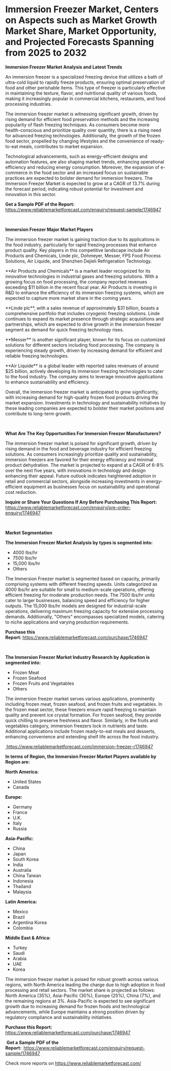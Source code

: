 <p><h1>Immersion Freezer Market, Centers on Aspects such as Market Growth Market Share, Market Opportunity, and Projected Forecasts Spanning from 2025 to 2032</h1></p><p><strong>Immersion Freezer Market Analysis and Latest Trends</strong></p>
<p><p>An immersion freezer is a specialized freezing device that utilizes a bath of ultra-cold liquid to rapidly freeze products, ensuring optimal preservation of food and other perishable items. This type of freezer is particularly effective in maintaining the texture, flavor, and nutritional quality of various foods, making it increasingly popular in commercial kitchens, restaurants, and food processing industries.</p><p>The immersion freezer market is witnessing significant growth, driven by rising demand for efficient food preservation methods and the increasing popularity of flash freezing techniques. As consumers become more health-conscious and prioritize quality over quantity, there is a rising need for advanced freezing technologies. Additionally, the growth of the frozen food sector, propelled by changing lifestyles and the convenience of ready-to-eat meals, contributes to market expansion.</p><p>Technological advancements, such as energy-efficient designs and automation features, are also shaping market trends, enhancing operational efficiency and reducing energy consumption. Moreover, the expansion of e-commerce in the food sector and an increased focus on sustainable practices are expected to bolster demand for immersion freezers. The Immersion Freezer Market is expected to grow at a CAGR of 13.7% during the forecast period, indicating robust potential for investment and innovation in this sector.</p></p>
<p><strong>Get a Sample PDF of the Report:&nbsp;</strong> <a href="https://www.reliablemarketforecast.com/enquiry/request-sample/1746947?utm_campaign=2603&utm_medium=2&utm_source=Github&utm_content=ia&utm_term=09042025&utm_id=immersion-freezer">https://www.reliablemarketforecast.com/enquiry/request-sample/1746947</a></p>
<p>&nbsp;</p>
<p><strong>Immersion Freezer Major Market Players</strong></p>
<p><p>The immersion freezer market is gaining traction due to its applications in the food industry, particularly for rapid freezing processes that enhance product quality. Key players in this competitive landscape include Air Products and Chemicals, Linde plc, Dohmeyer, Messer, FPS Food Process Solutions, Air Liquide, and Shenzhen Dejieli Refrigeration Technology.</p><p>**Air Products and Chemicals** is a market leader recognized for its innovative technologies in industrial gases and freezing solutions. With a growing focus on food processing, the company reported revenues exceeding $11 billion in the recent fiscal year. Air Products is investing in R&D to enhance the efficiency of its immersion freezing systems, which are expected to capture more market share in the coming years.</p><p>**Linde plc**, with a sales revenue of approximately $31 billion, boasts a comprehensive portfolio that includes cryogenic freezing solutions. Linde continues to expand its market presence through strategic acquisitions and partnerships, which are expected to drive growth in the immersion freezer segment as demand for quick freezing technology rises.</p><p>**Messer** is another significant player, known for its focus on customized solutions for different sectors including food processing. The company is experiencing steady growth, driven by increasing demand for efficient and reliable freezing technologies.</p><p>**Air Liquide** is a global leader with reported sales revenues of around $25 billion, actively developing its immersion freezing technologies to cater to the food industry. The company aims to leverage innovative applications to enhance sustainability and efficiency.</p><p>Overall, the immersion freezer market is anticipated to grow significantly, with increasing demand for high-quality frozen food products driving the market expansion. Investments in technology and sustainability initiatives by these leading companies are expected to bolster their market positions and contribute to long-term growth.</p></p>
<p>&nbsp;</p>
<p><strong>What Are The Key Opportunities For Immersion Freezer Manufacturers?</strong></p>
<p><p>The immersion freezer market is poised for significant growth, driven by rising demand in the food and beverage industry for efficient freezing solutions. As consumers increasingly prioritize quality and sustainability, immersion freezers are favored for their energy efficiency and minimal product dehydration. The market is projected to expand at a CAGR of 6-8% over the next five years, with innovations in technology and design enhancing their appeal. Future outlook indicates heightened adoption in retail and commercial sectors, alongside increasing investments in energy-efficient equipment as businesses focus on sustainability and operational cost reduction.</p></p>
<p><strong>Inquire or Share Your Questions If Any Before Purchasing This Report:</strong> <a href="https://www.reliablemarketforecast.com/enquiry/pre-order-enquiry/1746947?utm_campaign=2603&utm_medium=2&utm_source=Github&utm_content=ia&utm_term=09042025&utm_id=immersion-freezer">https://www.reliablemarketforecast.com/enquiry/pre-order-enquiry/1746947</a></p>
<p>&nbsp;</p>
<p><strong>Market Segmentation</strong></p>
<p><strong>The Immersion Freezer Market Analysis by types is segmented into:</strong></p>
<p><ul><li>4000 lbs/hr</li><li>7500 lbs/hr</li><li>15,000 lbs/hr</li><li>Others</li></ul></p>
<p><p>The Immersion Freezer market is segmented based on capacity, primarily comprising systems with different freezing speeds. Units categorized as 4000 lbs/hr are suitable for small to medium-scale operations, offering efficient freezing for moderate production needs. The 7500 lbs/hr units cater to larger businesses, balancing speed and efficiency for higher outputs. The 15,000 lbs/hr models are designed for industrial-scale operations, delivering maximum freezing capacity for extensive processing demands. Additionally, "Others" encompasses specialized models, catering to niche applications and varying production requirements.</p></p>
<p><strong>Purchase this Report:&nbsp;</strong><a href="https://www.reliablemarketforecast.com/purchase/1746947?utm_campaign=2603&utm_medium=2&utm_source=Github&utm_content=ia&utm_term=09042025&utm_id=immersion-freezer">https://www.reliablemarketforecast.com/purchase/1746947</a></p>
<p>&nbsp;</p>
<p><strong>The Immersion Freezer Market Industry Research by Application is segmented into:</strong></p>
<p><ul><li>Frozen Meat</li><li>Frozen Seafood</li><li>Frozen Fruits and Vegetables</li><li>Others</li></ul></p>
<p><p>The immersion freezer market serves various applications, prominently including frozen meat, frozen seafood, and frozen fruits and vegetables. In the frozen meat sector, these freezers ensure rapid freezing to maintain quality and prevent ice crystal formation. For frozen seafood, they provide quick chilling to preserve freshness and flavor. Similarly, in the fruits and vegetables category, immersion freezers lock in nutrients and taste. Additional applications include frozen ready-to-eat meals and desserts, enhancing convenience and extending shelf life across the food industry.</p></p>
<p><a href="https://www.reliablemarketforecast.com/immersion-freezer-r1746947?utm_campaign=2603&utm_medium=2&utm_source=Github&utm_content=ia&utm_term=09042025&utm_id=immersion-freezer">&nbsp;https://www.reliablemarketforecast.com/immersion-freezer-r1746947</a></p>
<p><strong>In terms of Region, the Immersion Freezer Market Players available by Region are:</strong></p>
<p>
    <p> <strong> North America: </strong>
        <ul>
            <li>United States</li>
            <li>Canada</li>
        </ul>
        </p> 
    <p> <strong> Europe: </strong>
        <ul>
            <li>Germany</li>
            <li>France</li>
            <li>U.K.</li>
            <li>Italy</li>
            <li>Russia</li>
        </ul>
        </p> 
    <p> <strong> Asia-Pacific: </strong>
        <ul>
            <li>China</li>
            <li>Japan</li>
            <li>South Korea</li>
            <li>India</li>
            <li>Australia</li>
            <li>China Taiwan</li>
            <li>Indonesia</li>
            <li>Thailand</li>
            <li>Malaysia</li>
        </ul>
        </p> 
    <p> <strong> Latin America: </strong>
        <ul>
            <li>Mexico</li>
            <li>Brazil</li>
            <li>Argentina Korea</li>
            <li>Colombia</li>
        </ul>
        </p> 
    <p> <strong> Middle East & Africa: </strong>
        <ul>
            <li>Turkey</li>
            <li>Saudi</li>
            <li>Arabia</li>
            <li>UAE</li>
            <li>Korea</li>
        </ul>
    </p>
    </p>
<p><p>The immersion freezer market is poised for robust growth across various regions, with North America leading the charge due to high adoption in food processing and retail sectors. The market share is projected as follows: North America (35%), Asia-Pacific (30%), Europe (25%), China (7%), and the remaining regions at 3%. Asia-Pacific is expected to see significant growth due to increasing demand for frozen foods and technological advancements, while Europe maintains a strong position driven by regulatory compliance and sustainability initiatives.</p></p>
<p><strong>Purchase this Report: </strong><a href="https://www.reliablemarketforecast.com/purchase/1746947?utm_campaign=2603&utm_medium=2&utm_source=Github&utm_content=ia&utm_term=09042025&utm_id=immersion-freezer">https://www.reliablemarketforecast.com/purchase/1746947</a></p>
<p>&nbsp;<strong>Get a Sample PDF of the Report:&nbsp;&nbsp;</strong><a href="https://www.reliablemarketforecast.com/enquiry/request-sample/1746947?utm_campaign=2603&utm_medium=2&utm_source=Github&utm_content=ia&utm_term=09042025&utm_id=immersion-freezer">https://www.reliablemarketforecast.com/enquiry/request-sample/1746947</a></p>
<p><strong></strong></p>
<p>Check more reports on <a href="https://www.reliablemarketforecast.com/?utm_campaign=2603&utm_medium=2&utm_source=Github&utm_content=ia&utm_term=09042025&utm_id=immersion-freezer">https://www.reliablemarketforecast.com/</a></p>